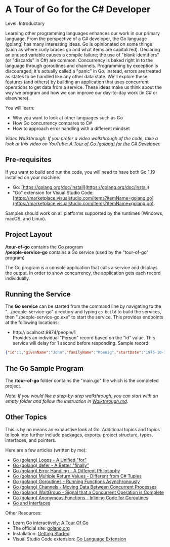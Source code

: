 A Tour of Go for the C# Developer
=======================
Level: Introductory

Learning other programming languages enhances our work in our primary language. From the perspective of a C# developer, the Go language (golang) has many interesting ideas. Go is opinionated on some things (such as where curly braces go and what items are capitalized). Declaring an unused variable causes a compile failure; the use of "blank identifiers" (or "discards" in C#) are common. Concurrency is baked right in to the language through goroutines and channels. Programming by exception is discouraged; it's actually called a "panic" in Go. Instead, errors are treated as states to be handled like any other data state. We'll explore these features (and others) by building an application that uses concurrent operations to get data from a service. These ideas make us think about the way we program and how we can improve our day-to-day work (in C# or elsewhere).

You will learn:

* Why you want to look at other languages such as Go  
* How Go concurrency compares to C#  
* How to approach error handling with a different mindset  

*Video Walkthrough: If you prefer a video walkthrough of the code, take a look at this video on YouTube: [A Tour of Go (golang) for the C# Developer](https://www.youtube.com/watch?v=NW-8WpnGQtE).*

Pre-requisites
--------------
If you want to build and run the code, you will need to have both Go 1.19 installed on your machine.

* Go: [https://golang.org/doc/install](https://golang.org/doc/install)
* "Go" extension for Visual Studio Code: [https://marketplace.visualstudio.com/items?itemName=golang.go](https://marketplace.visualstudio.com/items?itemName=golang.go).

Samples should work on all platforms supported by the runtimes (Windows, macOS, and Linux).

Project Layout
--------------
**/tour-of-go** contains the Go program  
**/people-service-go** contains a Go service (used by the "tour-of-go" program)  

The Go program is a console application that calls a service and displays the output. In order to show concurrency, the application gets each record individually.

Running the Service
-------------------  
The **Go service** can be started from the command line by navigating to the ".../people-service-go" directory and typing `go build` to build the services, then "./people-service-go.exe" to start the service. This provides endpoints at the following locations:

* http://localhost:9874/people/1  
Provides an individual "Person" record based on the "id" value. This service will delay for 1 second before responding. Sample record:

```json
{"id":1,"givenName":"John","familyName":"Koenig","startDate":"1975-10-17T00:00:00-07:00","rating":6,"formatString":null}
```

The Go Sample Program
---------------------
The **/tour-of-go** folder contains the "main.go" file which is the completed project.  

*Note: 
If you would like a step-by-step walkthrough, you can start with an empty folder and follow the instruction in [Walkthrough.md](Walkthrough.md).*

Other Topics
------------
This is by no means an exhaustive look at Go. Additional topics and topics to look into further include packages, exports, project structure, types, interfaces, and pointers.  

Here are a few articles (written by me):  
* [Go (golang) Loops - A Unified "for"](https://jeremybytes.blogspot.com/2021/01/go-golang-loops-unified-for.html)  
* [Go (golang) defer - A Better "finally"](https://jeremybytes.blogspot.com/2021/01/go-golang-defer-making-sure-something.html)  
* [Go (golang) Error Handling - A Different Philosophy](https://jeremybytes.blogspot.com/2021/01/go-golang-error-handling-different.html)  
* [Go (golang) Multiple Return Values - Different from C# Tuples](https://jeremybytes.blogspot.com/2021/01/go-golang-multiple-return-values.html)  
* [Go (golang) Goroutines - Running Functions Asynchronously](https://jeremybytes.blogspot.com/2021/01/go-golang-goroutines-running-functions.html)  
* [Go (golang) Channels - Moving Data Between Concurrent Processes](https://jeremybytes.blogspot.com/2021/01/go-golang-channels-moving-data-between.html)  
* [Go (golang) WaitGroup - Signal that a Concurrent Operation is Complete](https://jeremybytes.blogspot.com/2021/02/go-golang-waitgroup-signal-that.html)  
* [Go (golang) Anonymous Functions - Inlining Code for Goroutines](https://jeremybytes.blogspot.com/2021/02/go-golang-anonymous-functions-inlining.html)  
* [Go and Interfaces](https://jeremybytes.blogspot.com/2020/07/go-and-interfaces.html)  

Other Resources:
* Learn Go interactively: [A Tour Of Go](https://tour.golang.org/)  
* The official site: [golang.org](https://golang.org/)  
* Installation: [Getting Started](https://golang.org/doc/install)  
* Visual Studio Code extension: [Go Language Extension](https://code.visualstudio.com/docs/languages/go)  